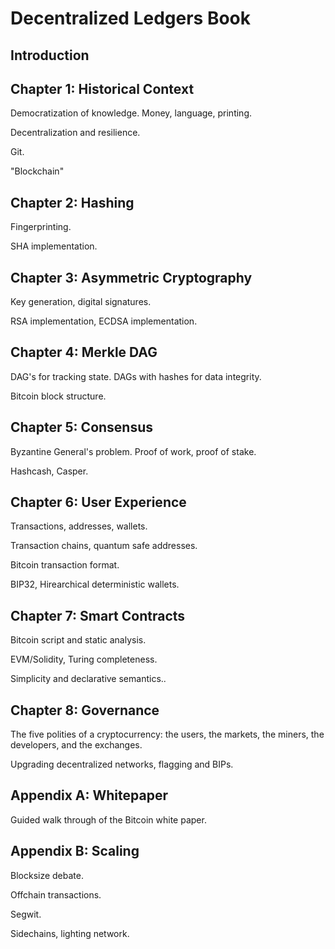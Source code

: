 # Decentralized Ledgers Book

## Introduction

## Chapter 1: Historical Context

Democratization of knowledge. Money, language, printing. 

Decentralization and resilience.

Git.

"Blockchain"

## Chapter 2: Hashing

Fingerprinting.

SHA implementation.

## Chapter 3: Asymmetric Cryptography

Key generation, digital signatures.

RSA implementation, ECDSA implementation.

## Chapter 4: Merkle DAG

DAG's for tracking state. DAGs with hashes for data integrity.

Bitcoin block structure.

## Chapter 5: Consensus

Byzantine General's problem. Proof of work, proof of stake. 

Hashcash,
Casper.

## Chapter 6: User Experience

Transactions, addresses, wallets.

Transaction chains, quantum safe addresses.

Bitcoin transaction format.

BIP32, Hirearchical deterministic wallets. 

## Chapter 7: Smart Contracts 

Bitcoin script and static analysis.

EVM/Solidity, Turing completeness.

Simplicity and declarative semantics..

## Chapter 8: Governance

The five polities of a cryptocurrency: the users, the markets, the miners, the developers, and the exchanges.

Upgrading decentralized networks, flagging and BIPs.

## Appendix A: Whitepaper

Guided walk through of the Bitcoin white paper.

## Appendix B: Scaling

Blocksize debate.

Offchain transactions.

Segwit. 

Sidechains, lighting network. 
